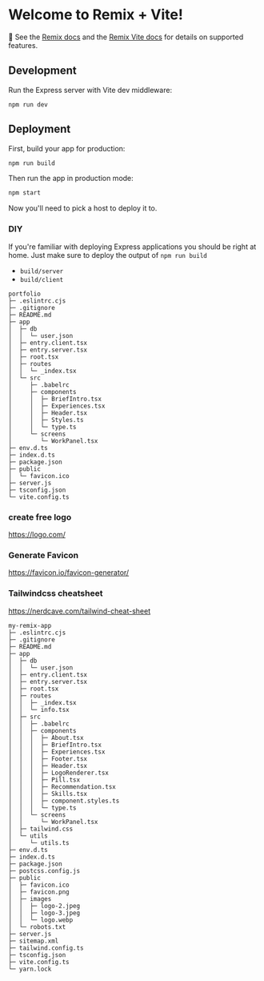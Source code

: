 # Welcome to Remix + Vite!

📖 See the [Remix docs](https://remix.run/docs) and the [Remix Vite docs](https://remix.run/docs/en/main/future/vite) for details on supported features.

## Development

Run the Express server with Vite dev middleware:

```shellscript
npm run dev
```

## Deployment

First, build your app for production:

```sh
npm run build
```

Then run the app in production mode:

```sh
npm start
```

Now you'll need to pick a host to deploy it to.

### DIY

If you're familiar with deploying Express applications you should be right at home. Just make sure to deploy the output of `npm run build`

- `build/server`
- `build/client`

```
portfolio
├─ .eslintrc.cjs
├─ .gitignore
├─ README.md
├─ app
│  ├─ db
│  │  └─ user.json
│  ├─ entry.client.tsx
│  ├─ entry.server.tsx
│  ├─ root.tsx
│  ├─ routes
│  │  └─ _index.tsx
│  └─ src
│     ├─ .babelrc
│     ├─ components
│     │  ├─ BriefIntro.tsx
│     │  ├─ Experiences.tsx
│     │  ├─ Header.tsx
│     │  ├─ Styles.ts
│     │  └─ type.ts
│     └─ screens
│        └─ WorkPanel.tsx
├─ env.d.ts
├─ index.d.ts
├─ package.json
├─ public
│  └─ favicon.ico
├─ server.js
├─ tsconfig.json
└─ vite.config.ts

```

### create free logo

https://logo.com/

### Generate Favicon

https://favicon.io/favicon-generator/

### Tailwindcss cheatsheet

https://nerdcave.com/tailwind-cheat-sheet

```
my-remix-app
├─ .eslintrc.cjs
├─ .gitignore
├─ README.md
├─ app
│  ├─ db
│  │  └─ user.json
│  ├─ entry.client.tsx
│  ├─ entry.server.tsx
│  ├─ root.tsx
│  ├─ routes
│  │  ├─ _index.tsx
│  │  └─ info.tsx
│  ├─ src
│  │  ├─ .babelrc
│  │  ├─ components
│  │  │  ├─ About.tsx
│  │  │  ├─ BriefIntro.tsx
│  │  │  ├─ Experiences.tsx
│  │  │  ├─ Footer.tsx
│  │  │  ├─ Header.tsx
│  │  │  ├─ LogoRenderer.tsx
│  │  │  ├─ Pill.tsx
│  │  │  ├─ Recommendation.tsx
│  │  │  ├─ Skills.tsx
│  │  │  ├─ component.styles.ts
│  │  │  └─ type.ts
│  │  └─ screens
│  │     └─ WorkPanel.tsx
│  ├─ tailwind.css
│  └─ utils
│     └─ utils.ts
├─ env.d.ts
├─ index.d.ts
├─ package.json
├─ postcss.config.js
├─ public
│  ├─ favicon.ico
│  ├─ favicon.png
│  ├─ images
│  │  ├─ logo-2.jpeg
│  │  ├─ logo-3.jpeg
│  │  └─ logo.webp
│  └─ robots.txt
├─ server.js
├─ sitemap.xml
├─ tailwind.config.ts
├─ tsconfig.json
├─ vite.config.ts
└─ yarn.lock

```
